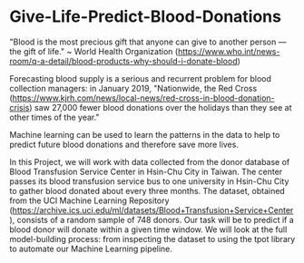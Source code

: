# Give-Life-Predict-Blood-Donations
"Blood is the most precious gift that anyone can give to another person — the gift of life." ~ World Health Organization (https://www.who.int/news-room/q-a-detail/blood-products-why-should-i-donate-blood)

Forecasting blood supply is a serious and recurrent problem for blood collection managers: in January 2019, "Nationwide, the Red Cross (https://www.kjrh.com/news/local-news/red-cross-in-blood-donation-crisis) saw 27,000 fewer blood donations over the holidays than they see at other times of the year."

Machine learning can be used to learn the patterns in the data to help to predict future blood donations and therefore save more lives.

In this Project, we will work with data collected from the donor database of Blood Transfusion Service Center in Hsin-Chu City in Taiwan. The center passes its blood transfusion service bus to one university in Hsin-Chu City to gather blood donated about every three months. The dataset, obtained from the UCI Machine Learning Repository (https://archive.ics.uci.edu/ml/datasets/Blood+Transfusion+Service+Center), consists of a random sample of 748 donors. Our task will be to predict if a blood donor will donate within a given time window. We will look at the full model-building process: from inspecting the dataset to using the tpot library to automate our Machine Learning pipeline.
